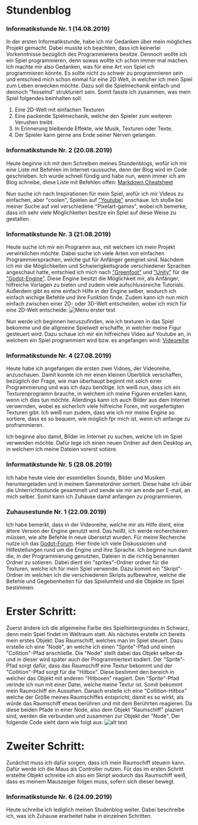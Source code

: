 # Stundenblog
### Informatikstunde Nr. 1  (14.08.2019)
In der ersten Informatikstunde, habe ich mir Gedanken über mein mögliches Projekt gemacht. Dabei musste ich beachten, dass ich keinerlei Vorkenntnisse bezüglich des Programmierens besitze.
Dennoch wollte ich ein Spiel programmieren, denn sowas wollte ich schon immer mal machen.
 Ich machte mir also Gedanken, was für eine Art von Spiel ich programmieren könnte. Es sollte nicht zu schwer zu programmieren sein und 
 entschied mich schon einmal für eine 2D Welt, in welcher ich mein Spiel zum Leben erwecken möchte. Dazu soll die Spielmechanik einfach 
 und dennoch "fesselnd" strukturiert sein.
 Somit fasste ich zusammen, was mein Spiel folgendes beinhalten soll:
 
 1. Eine 2D-Welt mit einfachen Texturen 
 2. Eine packende Spielmechanik, welche den Spieler zum weiteren Verushen treibt.
 3. In Erinnerung bleibende Effekte, wie Musik, Texturen oder Texte.
 4. Der Spieler kann gerne ans Ende seiner Nerven gelangen.
 
 ### Informatikstunde Nr. 2  (20.08.2019)
 Heute beginne ich mit dem Schreiben meines Stundenblogs, wofür ich mir eine Liste mit Befehlen im Internet raussuche, denn der Blog wird im Code geschrieben. Ich wurde schnell fündig und habe nun, wenn immer ich am Blog schreibe, diese Liste mit Befehlen offen: [Markdown Cheatsheet](https://github.com/adam-p/markdown-here/wiki/Markdown-Cheatsheet#headers)
 
 Nun suche ich nach Inspirationen für mein Spiel, wofür ich mir Videos zu einfachen, aber "coolen", Spielen auf ["Youtube"](https://www.youtube.com/?gl=DE&hl=de) anschaue.
 Ich stoße bei meiner Suche auf viel verschiedene "Pixelart-games", wobei ich bemerke, dass ich sehr viele Möglichkeiten besitze ein Spiel auf diese Weise zu gestalten.
 
 ### Informatikstunde Nr. 3  (21.08.2019)
 Heute suche ich mir ein Programm aus, mit welchem ich mein Projekt verwirklichen möchte. Dabei suche ich viele Arten von einfachen Programmiersprachen, welche gut für Anfänger geeignet sind. Nachdem ich mir die Möglichkeiten und Schwierigkeitsgrade verschiedener Sprachen angeschaut hatte, entschied ich mich nach ["Greenfoot"](https://www.greenfoot.org/door) und ["Unity"](https://unity.com/de) für die ["Godot-Engine"](https://godotengine.org/).
 Diese Engine besitzt die Möglichkeit mir, als Anfänger, hilfreiche Vorlagen zu bieten und zudem viele aufschlussreiche Tutorials. Außerdem gibt es eine einfach Hilfe in der Engine selber, wodurch ich einfach wichige Befehle und ihre Funktion finde.
 Zudem kann ich nun mich einfach zwischen einer 2D- oder 3D-Welt entscheiden, wobei ich mich für eine 2D-Welt entscheide:
 ![Menu erster test](https://user-images.githubusercontent.com/9617583/28182906-940ac83a-67db-11e7-8472-59ce285900b1.gif)

Nun werde ich beginnen heruszufinden, wie ich texturen in das Spiel bekomme und die allgmeine Spielwelt erschaffe, in welcher meine Figur gesteuert wird. Dazu schaue ich mir ein hilfreiches Video auf Youtube an, in welchem ein Spiel programmiert wird bzw. es angefangen wird: [Videoreihe](https://www.youtube.com/watch?v=zBlVezhQeq0&list=PLv3l-oZCXaqkUEqrLsKJIAhAxK_Im6Qew&index=2)

### Informatikstunde Nr. 4  (27.08.2019)
Heute habe ich angefangen die ersten zwei Vidoes, der Videoreihe, anzuschauen. Damit konnte ich mir einen kleinen Überblick verschaffen, bezüglich der Frage, wie man überhaupt beginnt mit solch einer Programmierung und was ich dazu benötige. 
Ich weiß nun, dass ich ein Texturenprogramm brauche, in welchem ich meine Figuren erstellen kann, wenn ich dies tun möchte. Allerdings kann ich auch Bilder aus dem Internet verwernden, wobei es sicherlich viele hilfreiche Foren, mit vorgefertigten Texturen gibt. Ich weiß nun zudem, dass wie ich mir meine Engine so sortiere, dass es so bequem, wie möglich fpr mich ist, wenn ich anfange zu proframmieren.

Ich beginne also damit, Bilder im Internet zu suchen, welche ich im Spiel verwenden möchte. Dafür lege ich einen neuen Ordner auf dem Desktop an, in welchem ich meine Dateien vorerst sotiere.

### Informatikstunde Nr. 5  (28.08.2019)
Ich habe heute viele der essentiellen Sounds, Bilder und Musiken heruntergeladen und in meinem Sammelordner sortiert. Diese habe ich über die Unterrichtsstunde gesammelt und sende sie mir am ende per E-mail, an mich selber. Somit kann ich Zuhause damit anfangen zu programmieren.

### Zuhausestunde Nr. 1  (22.09.2019)
Ich habe bemerkt, dass in der Videoreihe, welche mir als Hilfe dient, eine ältere Version der Engine genutzt wird. 
Das heißt, ich werde recherchieren müssen, wie alte Befehle in neue übersetzt wurden. Für meine Recherche nutze ich das [Godot-Forum](https://www.godot-community.de/). Hier finde ich viele Diskussionen und Hilfestellungen rund um die Engine und ihre Sprache.
Ich beginne nun damit die, in der Programmierung genutzten, Dateien in die richtig benannten Ordner zu sotieren. 
Dabei dient ein "sprites"-Ordner ordner für die Texturen, welche ich für mein Spiel verwende. Dazu kommt ein "Skript"-Ordner im welchen ich die verschiedenen Skripts aufbewahre, welche die Befehle und Gegebenheiten für das Spielumfeld und die Objekte im Spiel bestimmen.

# Erster Schritt: 
Zuerst ändere ich die allgemeine Farbe des Spielhintergrundes in Schwarz, denn mein Spiel findet im Weltraum statt.
Als nächstes erstelle ich bereits mein erstes Objekt: Das Raumschiff, welches man im Spiel steuert. Dazu erstelle ich eine "Node", an welche ich einen "Sprite"-Pfad und einen "Collition"-Pfad anschließe. Die "Node" stellt dabei das Objekt selber da und in dieser wird später auch der Programmiertext kodiert. Der "Sprite"-Pfad sorgt dafür, dass das Raumschiff eine Textur bekommt und der "Collition"-Pfad sorgt für die "Hitbox". Diese bestimmt den bereich in welcher das Objekt mit anderen "Hitboxen" reagiert.
Den "Sprite"-Pfad verinde ich nun mit einer Datei, welche meine Textur ist. Somit bekommt mein Raumschiff ein Aussehen.
Danach erstelle ich eine "Collition-Hitbox" welche der Größe meines Raumschiffes entspricht, damit es so wirkt, als würde das Raumschiff etwas berühren und mit dem Berührten reagieren. Da diese beiden Pfade in einer Node, also dem Objekt "Raumschiff" plaziert sind, werden die verbunden und zusammen zur Objekt der "Node". Der folgende Code sieht dann wie folgt aus:
![alt text](https://lh3.googleusercontent.com/bRDg_WupYwxALkrUoxWtManBzAfhGocUOT5dWTpSLMdthCZ1mlR6WxWHD0JfzPEhpvlpMQ=s112)

# Zweiter Schritt:
Zunächst muss ich dafür sorgen, dass ich mein Raumschiff steuern kann. Dafür werde ich die Maus als Controller nutzen. Für das im ersten Schritt erstellte Objekt schreibe ich also ein Skript wodurch das Raumschiff weiß, dass es meinem Mauszeiger folgen muss, sofern sich dieser bewegt.







### Informatikstunde Nr. 6  (24.09.2019)
Heute schreibe ich lediglich meinen Studenblog weiter. Dabei beschreibe ich, was ich Zuhause erarbeitet habe in einzelnen Schritten.

